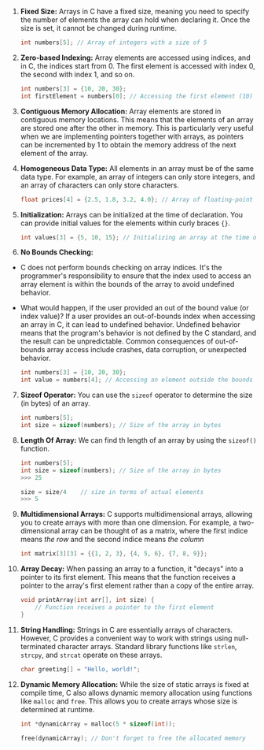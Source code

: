 1. **Fixed Size:** Arrays in C have a fixed size, meaning you need to specify the number of elements the array can hold when declaring it. Once the size is set, it cannot be changed during runtime.

    ```c
    int numbers[5]; // Array of integers with a size of 5
    ```

2. **Zero-based Indexing:** Array elements are accessed using indices, and in C, the indices start from 0. The first element is accessed with index 0, the second with index 1, and so on.

    ```c
    int numbers[3] = {10, 20, 30};
    int firstElement = numbers[0]; // Accessing the first element (10)
    ```

3. **Contiguous Memory Allocation:** Array elements are stored in contiguous memory locations. This means that the elements of an array are stored one after the other in memory. This is particularly very useful when we are implementing pointers together with arrays, as pointers can be incremented by 1 to obtain the memory address of the next element of the array.

4. **Homogeneous Data Type:** All elements in an array must be of the same data type. For example, an array of integers can only store integers, and an array of characters can only store characters. 

    ```c
    float prices[4] = {2.5, 1.8, 3.2, 4.0}; // Array of floating-point numbers
    ```

5. **Initialization:** Arrays can be initialized at the time of declaration. You can provide initial values for the elements within curly braces `{}`.

    ```c
    int values[3] = {5, 10, 15}; // Initializing an array at the time of declaration
    ```

6. **No Bounds Checking:** 
* C does not perform bounds checking on array indices. It's the programmer's responsibility to ensure that the index used to access an array element is within the bounds of the array to avoid undefined behavior.
* What would happen, if the user provided an out of the bound value (or index value)?
    If a user provides an out-of-bounds index when accessing an array in C, it can lead to undefined behavior. Undefined behavior means that the program's behavior is not defined by the C standard, and the result can be unpredictable. Common consequences of out-of-bounds array access include crashes, data corruption, or unexpected behavior.

    ```c
    int numbers[3] = {10, 20, 30};
    int value = numbers[4]; // Accessing an element outside the bounds of the array (undefined behavior)
    ```

7. **Sizeof Operator:** You can use the `sizeof` operator to determine the size (in bytes) of an array.

    ```c
    int numbers[5];
    int size = sizeof(numbers); // Size of the array in bytes
    ```

8. **Length Of Array:** We can find th length of an array by using the `sizeof()` function.

    ```c
    int numbers[5];
    int size = sizeof(numbers); // Size of the array in bytes
    >>> 25

    size = size/4    // size in terms of actual elements
    >>> 5
    ```

9. **Multidimensional Arrays:** C supports multidimensional arrays, allowing you to create arrays with more than one dimension. For example, a two-dimensional array can be thought of as a matrix, where the first indice means *the row* and the second indice means *the column*

    ```c
    int matrix[3][3] = {{1, 2, 3}, {4, 5, 6}, {7, 8, 9}};
    ```

10. **Array Decay:** When passing an array to a function, it "decays" into a pointer to its first element. This means that the function receives a pointer to the array's first element rather than a copy of the entire array.

    ```c
    void printArray(int arr[], int size) {
        // Function receives a pointer to the first element
    }
    ```

11. **String Handling:** Strings in C are essentially arrays of characters. However, C provides a convenient way to work with strings using null-terminated character arrays. Standard library functions like `strlen`, `strcpy`, and `strcat` operate on these arrays.

    ```c
    char greeting[] = "Hello, world!";
    ```

12. **Dynamic Memory Allocation:** While the size of static arrays is fixed at compile time, C also allows dynamic memory allocation using functions like `malloc` and `free`. This allows you to create arrays whose size is determined at runtime.

    ```c
    int *dynamicArray = malloc(5 * sizeof(int));
    
    free(dynamicArray); // Don't forget to free the allocated memory
    ```